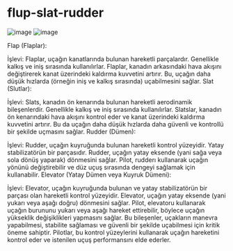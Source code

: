 # flup-slat-rudder

![image](https://github.com/user-attachments/assets/6e8a87ec-091c-46a1-80ee-ad245665a293)
![image](https://github.com/user-attachments/assets/2e572b37-d047-4225-bc5c-6dab7d4ef2d5)



Flap (Flaplar):

İşlevi: Flaplar, uçağın kanatlarında bulunan hareketli parçalardır. Genellikle kalkış ve iniş sırasında kullanılırlar. Flaplar, kanadın arkasındaki hava akışını değiştirerek kanat üzerindeki kaldırma kuvvetini artırır. Bu, uçağın daha düşük hızlarda (örneğin iniş ve kalkış sırasında) uçabilmesini sağlar.
Slat (Slutlar):

İşlevi: Slats, kanadın ön kenarında bulunan hareketli aerodinamik bileşenlerdir. Genellikle kalkış ve iniş sırasında kullanılırlar. Slatslar, kanadın ön kenarındaki hava akışını kontrol eder ve kanat üzerindeki kaldırma kuvvetini artırır. Bu da uçağın daha düşük hızlarda daha güvenli ve kontrollü bir şekilde uçmasını sağlar.
Rudder (Dümen):

İşlevi: Rudder, uçağın kuyruğunda bulunan hareketli kontrol yüzeyidir. Yatay stabilizatörün bir parçasıdır. Rudder, uçağın yatay eksende (yani sağa veya sola dönüş yaparak) dönmesini sağlar. Pilot, rudderı kullanarak uçağın yönünü değiştirebilir ve düz uçuş sırasında dengeyi sağlamak için kullanabilir.
Elevator (Yatay Dümen veya Kuyruk Dümeni):

İşlevi: Elevator, uçağın kuyruğunda bulunan ve yatay stabilizatörün bir parçası olan hareketli kontrol yüzeyidir. Elevator, uçağın yatay eksende (yani yukarı veya aşağı doğru) dönmesini sağlar. Pilot, elevatoru kullanarak uçağın burununu yukarı veya aşağı hareket ettirebilir, böylece uçağın yükseklik değişiklikleri yapmasını sağlar.
Bu bileşenler, uçakların manevra yapabilmesi, stabilite sağlaması ve güvenli bir şekilde uçabilmesi için kritik öneme sahiptir. Pilotlar, bu kontrol yüzeylerini kullanarak uçağın hareketini kontrol eder ve istenilen uçuş performansını elde ederler.


